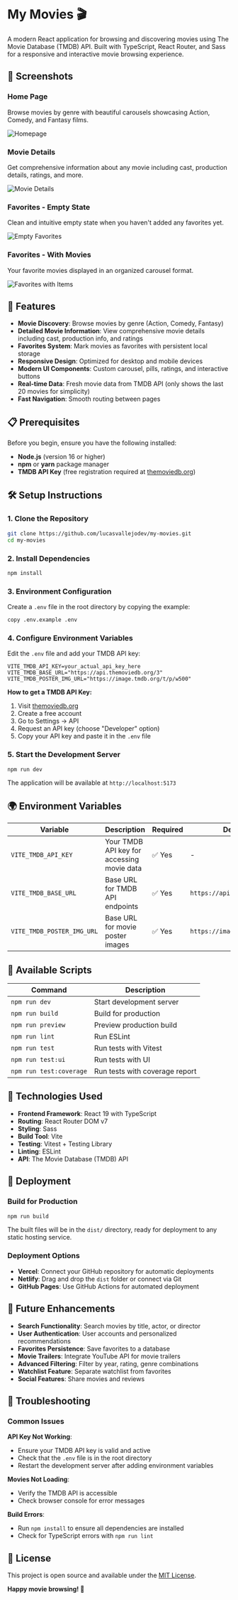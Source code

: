 
# My Movies 🎬

A modern React application for browsing and discovering movies using The Movie Database (TMDB) API. Built with TypeScript, React Router, and Sass for a responsive and interactive movie browsing experience.

## 📸 Screenshots

### Home Page
Browse movies by genre with beautiful carousels showcasing Action, Comedy, and Fantasy films.

![Homepage](doc/homepage.png)

### Movie Details
Get comprehensive information about any movie including cast, production details, ratings, and more.

![Movie Details](doc/details.png)

### Favorites - Empty State
Clean and intuitive empty state when you haven't added any favorites yet.

![Empty Favorites](doc/empty_favorites.png)

### Favorites - With Movies
Your favorite movies displayed in an organized carousel format.

![Favorites with Items](doc/with_items_favorites.png)

## 🚀 Features

- **Movie Discovery**: Browse movies by genre (Action, Comedy, Fantasy)
- **Detailed Movie Information**: View comprehensive movie details including cast, production info, and ratings
- **Favorites System**: Mark movies as favorites with persistent local storage
- **Responsive Design**: Optimized for desktop and mobile devices
- **Modern UI Components**: Custom carousel, pills, ratings, and interactive buttons
- **Real-time Data**: Fresh movie data from TMDB API (only shows the last 20 movies for simplicity)
- **Fast Navigation**: Smooth routing between pages

## 📋 Prerequisites

Before you begin, ensure you have the following installed:
- **Node.js** (version 16 or higher)
- **npm** or **yarn** package manager
- **TMDB API Key** (free registration required at [themoviedb.org](https://www.themoviedb.org/))

## 🛠️ Setup Instructions

### 1. Clone the Repository
```bash
git clone https://github.com/lucasvallejodev/my-movies.git
cd my-movies
```

### 2. Install Dependencies
```bash
npm install
```

### 3. Environment Configuration
Create a `.env` file in the root directory by copying the example:
```bash
copy .env.example .env
```

### 4. Configure Environment Variables
Edit the `.env` file and add your TMDB API key:

```env
VITE_TMDB_API_KEY=your_actual_api_key_here
VITE_TMDB_BASE_URL="https://api.themoviedb.org/3"
VITE_TMDB_POSTER_IMG_URL="https://image.tmdb.org/t/p/w500"
```

**How to get a TMDB API Key:**
1. Visit [themoviedb.org](https://www.themoviedb.org/)
2. Create a free account
3. Go to Settings → API
4. Request an API key (choose "Developer" option)
5. Copy your API key and paste it in the `.env` file

### 5. Start the Development Server
```bash
npm run dev
```

The application will be available at `http://localhost:5173`

## 🌍 Environment Variables

| Variable | Description | Required | Default Value |
|----------|-------------|----------|---------------|
| `VITE_TMDB_API_KEY` | Your TMDB API key for accessing movie data | ✅ Yes | - |
| `VITE_TMDB_BASE_URL` | Base URL for TMDB API endpoints | ✅ Yes | `https://api.themoviedb.org/3` |
| `VITE_TMDB_POSTER_IMG_URL` | Base URL for movie poster images | ✅ Yes | `https://image.tmdb.org/t/p/w500` |

## 🧪 Available Scripts

| Command | Description |
|---------|-------------|
| `npm run dev` | Start development server |
| `npm run build` | Build for production |
| `npm run preview` | Preview production build |
| `npm run lint` | Run ESLint |
| `npm run test` | Run tests with Vitest |
| `npm run test:ui` | Run tests with UI |
| `npm run test:coverage` | Run tests with coverage report |

## 🔧 Technologies Used

- **Frontend Framework**: React 19 with TypeScript
- **Routing**: React Router DOM v7
- **Styling**: Sass
- **Build Tool**: Vite
- **Testing**: Vitest + Testing Library
- **Linting**: ESLint
- **API**: The Movie Database (TMDB) API

## 🚀 Deployment

### Build for Production
```bash
npm run build
```

The built files will be in the `dist/` directory, ready for deployment to any static hosting service.

### Deployment Options
- **Vercel**: Connect your GitHub repository for automatic deployments
- **Netlify**: Drag and drop the `dist` folder or connect via Git
- **GitHub Pages**: Use GitHub Actions for automated deployment

## 🔮 Future Enhancements

- **Search Functionality**: Search movies by title, actor, or director
- **User Authentication**: User accounts and personalized recommendations
- **Favorites Persistence**: Save favorites to a database
- **Movie Trailers**: Integrate YouTube API for movie trailers
- **Advanced Filtering**: Filter by year, rating, genre combinations
- **Watchlist Feature**: Separate watchlist from favorites
- **Social Features**: Share movies and reviews

## 🐛 Troubleshooting

### Common Issues

**API Key Not Working**:
- Ensure your TMDB API key is valid and active
- Check that the `.env` file is in the root directory
- Restart the development server after adding environment variables

**Movies Not Loading**:
- Verify the TMDB API is accessible
- Check browser console for error messages

**Build Errors**:
- Run `npm install` to ensure all dependencies are installed
- Check for TypeScript errors with `npm run lint`

## 📄 License

This project is open source and available under the [MIT License](LICENSE).

**Happy movie browsing! 🍿**